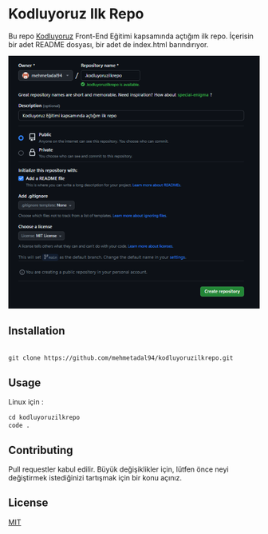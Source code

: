 # Kodluyoruz Ilk Repo


Bu repo [Kodluyoruz](https://kodluyoruz.org) Front-End Eğitimi kapsamında açtığım ilk repo. İçerisin bir adet README dosyası, bir adet de index.html barındırıyor.

![](pic\kodluyoruzilkreposs.png)


## Installation

```

git clone https://github.com/mehmetadal94/kodluyoruzilkrepo.git

```


## Usage 


Linux için :

  ```
  cd kodluyoruzilkrepo
  code .

   ```

## Contributing

Pull requestler kabul edilir. Büyük değişiklikler için, lütfen önce neyi değiştirmek istediğinizi tartışmak için bir konu açınız.


## License
[MIT](https://choosealicense.com/licenses/mit/)

